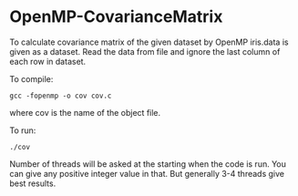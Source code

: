 # OpenMP-CovarianceMatrix
To calculate covariance matrix of the given dataset by OpenMP
iris.data is given as a dataset. Read the data from file and ignore the last column of each row in dataset.

To compile:
```
gcc -fopenmp -o cov cov.c
```
where cov is the name of the object file.

To run:
```
./cov
```
Number of threads will be asked at the starting when the code is run. You can give any positive integer value in that. But generally 3-4 threads give best results.

